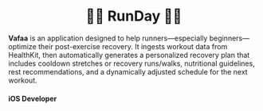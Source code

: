 <h1 align="center">🏃‍♀️  RunDay 🏃‍♀️</h1>

<strong>Vafaa</strong> is an application designed to help runners—especially beginners—optimize their post-exercise recovery. It ingests workout data from HealthKit, then automatically generates a personalized recovery plan that includes cooldown stretches or recovery runs/walks, nutritional guidelines, rest recommendations, and a dynamically adjusted schedule for the next workout.

<h4>iOS Developer</h4>

